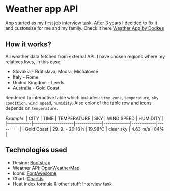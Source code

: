 # Weather app API
App started as my first job interview task.
After 3 years I decided to fix it and customize for me and my family.
Check it here [Weather App by Dodkes](https://dodkes.github.io/weatherapp/)

## How it works?
All weather data fetched from external API.
I have chosen regions where my relatives lives, in this case:
- Slovakia - Bratislava, Modra, Michalovce
- Italy - Rome
- United Kingdom - Leeds
- Australia - Gold Coast

Rendered to interactive table which includes: `time zone`, `temperature`, `sky condition`, `wind speed`, `humidity`.
Also color of the table row and icons depends on `temperature`.

*Example*:
| CITY       | TIME               | TEMPERATURE | SKY         | WIND SPEED | HUMIDITY |
|------------|--------------------|-------------|-------------|------------|----------|
| Gold Coast | 29. 9. - 20:18 h   | 19.98°C     | clear sky   | 4.63 m/s   | 84%      |


## Technologies used
- Design: [Bootstrap](https://getbootstrap.com/)
- Weather API: [OpenWeatherMap](https://openweathermap.org/)
- Icons: [FontAwesome](https://fontawesome.com/)
- Chart: [Chart.js](https://www.chartjs.org/)
- Heat index formula & other stuff: Interview task
